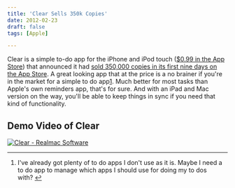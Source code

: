 ```yaml
---
title: 'Clear Sells 350k Copies'
date: 2012-02-23
draft: false
tags: [Apple]

---
```


Clear is a simple to-do app for the iPhone and iPod touch ([$0.99 in the App Store](http://click.linksynergy.com/fs-bin/stat?id=6PFrOqNV4B8&offerid=146261&type=3&subid=0&tmpid=1826&RD_PARM1=http%253A%252F%252Fitunes.apple.com%252Fca%252Fapp%252Fclear%252Fid493136154%253Fmt%253D8%2526uo%253D4%2526partnerId%253D30)) that announced it had [sold 350,000 copies in its first nine days on the App Store](http://www.guardian.co.uk/technology/appsblog/2012/feb/23/iphone-app-clear-350k-sales). A great looking app that at the price is a no brainer if you're in the market for a simple to do app[1](#fn-20094:1). Much better for most tasks than Apple's own reminders app, that's for sure. And with an iPad and Mac version on the way, you'll be able to keep things in sync if you need that kind of functionality.

Demo Video of Clear
-------------------

[![Clear - Realmac Software](http://r.mzstatic.com/images/web/linkmaker/badge_appstore-lrg.gif)](http://click.linksynergy.com/fs-bin/stat?id=6PFrOqNV4B8&offerid=146261&type=3&subid=0&tmpid=1826&RD_PARM1=http%253A%252F%252Fitunes.apple.com%252Fca%252Fapp%252Fclear%252Fid493136154%253Fmt%253D8%2526uo%253D4%2526partnerId%253D30)

* * *

1.  I've already got plenty of to do apps I don't use as it is. Maybe I need a to do app to manage which apps I should use for doing my to dos with? [↩](#fnref-20094:1)